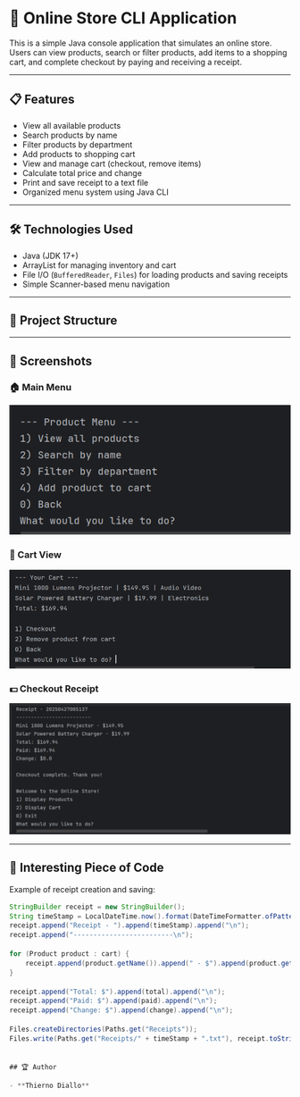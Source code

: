 # 🛒 Online Store CLI Application

This is a simple Java console application that simulates an online store.  
Users can view products, search or filter products, add items to a shopping cart, and complete checkout by paying and receiving a receipt.

---

## 📋 Features

- View all available products
- Search products by name
- Filter products by department
- Add products to shopping cart
- View and manage cart (checkout, remove items)
- Calculate total price and change
- Print and save receipt to a text file
- Organized menu system using Java CLI

---

## 🛠️ Technologies Used

- Java (JDK 17+)
- ArrayList for managing inventory and cart
- File I/O (`BufferedReader`, `Files`) for loading products and saving receipts
- Simple Scanner-based menu navigation

---

## 📂 Project Structure


---

## 📸 Screenshots


### 🏠 Main Menu
![Main Menu](screenshots/menu.png)

### 🛒 Cart View
![Cart View](screenshots/cart.png)

### 💵 Checkout Receipt
![Checkout](screenshots/checkedout.png)


---

## 💬 Interesting Piece of Code

Example of receipt creation and saving:

```java
StringBuilder receipt = new StringBuilder();
String timeStamp = LocalDateTime.now().format(DateTimeFormatter.ofPattern("yyyyMMddHHmmss"));
receipt.append("Receipt - ").append(timeStamp).append("\n");
receipt.append("-------------------------\n");

for (Product product : cart) {
    receipt.append(product.getName()).append(" - $").append(product.getPrice()).append("\n");
}

receipt.append("Total: $").append(total).append("\n");
receipt.append("Paid: $").append(paid).append("\n");
receipt.append("Change: $").append(change).append("\n");

Files.createDirectories(Paths.get("Receipts"));
Files.write(Paths.get("Receipts/" + timeStamp + ".txt"), receipt.toString().getBytes());


## 🏆 Author

- **Thierno Diallo**
